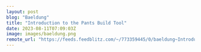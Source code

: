 ```yaml
---
layout: post
blog: "Baeldung"
title: "Introduction to the Pants Build Tool"
date: 2023-08-11T07:09:03Z
image: images/baeldung.png
remote_url: "https://feeds.feedblitz.com/~/773359445/0/baeldung~Introduction-to-the-Pants-Build-Tool"
---
```

